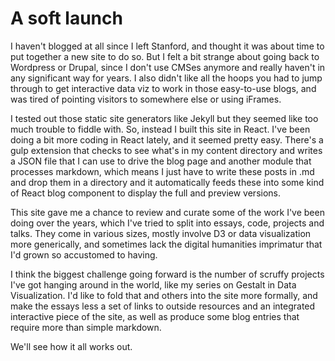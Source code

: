 # A soft launch

I haven't blogged at all since I left Stanford, and thought it was about time to put together a new site to do so. But I felt a bit strange about going back to Wordpress or Drupal, since I don't use CMSes anymore and really haven't in any significant way for years. I also didn't like all the hoops you had to jump through to get interactive data viz to work in those easy-to-use blogs, and was tired of pointing visitors to somewhere else or using iFrames.

I tested out those static site generators like Jekyll but they seemed like too much trouble to fiddle with. So, instead I built this site in React. I've been doing a bit more coding in React lately, and it seemed pretty easy. There's a gulp extension that checks to see what's in my content directory and writes a JSON file that I can use to drive the blog page and another module that processes markdown, which means I just have to write these posts in .md and drop them in a directory and it automatically feeds these into some kind of React blog component to display the full and preview versions.

This site gave me a chance to review and curate some of the work I've been doing over the years, which I've tried to split into essays, code, projects and talks. They come in various sizes, mostly involve D3 or data visualization more generically, and sometimes lack the digital humanities imprimatur that I'd grown so accustomed to having.

I think the biggest challenge going forward is the number of scruffy projects I've got hanging around in the world, like my series on Gestalt in Data Visualization. I'd like to fold that and others into the site more formally, and make the essays less a set of links to outside resources and an integrated interactive piece of the site, as well as produce some blog entries that require more than simple markdown.

We'll see how it all works out.